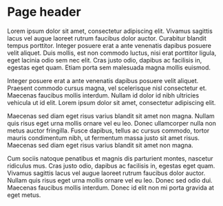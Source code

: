 # Page header

Lorem ipsum dolor sit amet, consectetur adipiscing elit. Vivamus sagittis lacus vel augue laoreet rutrum faucibus dolor auctor. Curabitur blandit tempus porttitor. Integer posuere erat a ante venenatis dapibus posuere velit aliquet. Duis mollis, est non commodo luctus, nisi erat porttitor ligula, eget lacinia odio sem nec elit. Cras justo odio, dapibus ac facilisis in, egestas eget quam. Etiam porta sem malesuada magna mollis euismod.

Integer posuere erat a ante venenatis dapibus posuere velit aliquet. Praesent commodo cursus magna, vel scelerisque nisl consectetur et. Maecenas faucibus mollis interdum. Nullam id dolor id nibh ultricies vehicula ut id elit. Lorem ipsum dolor sit amet, consectetur adipiscing elit.

Maecenas sed diam eget risus varius blandit sit amet non magna. Nullam quis risus eget urna mollis ornare vel eu leo. Donec ullamcorper nulla non metus auctor fringilla. Fusce dapibus, tellus ac cursus commodo, tortor mauris condimentum nibh, ut fermentum massa justo sit amet risus. Maecenas sed diam eget risus varius blandit sit amet non magna.

Cum sociis natoque penatibus et magnis dis parturient montes, nascetur ridiculus mus. Cras justo odio, dapibus ac facilisis in, egestas eget quam. Vivamus sagittis lacus vel augue laoreet rutrum faucibus dolor auctor. Nullam quis risus eget urna mollis ornare vel eu leo. Donec sed odio dui. Maecenas faucibus mollis interdum. Donec id elit non mi porta gravida at eget metus.